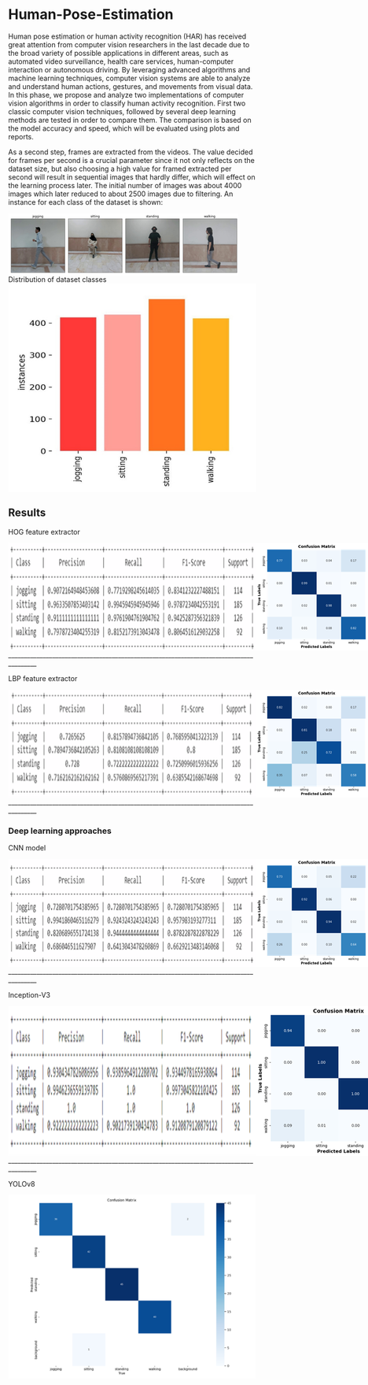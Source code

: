 # Human-Pose-Estimation
Human pose estimation or human activity recognition (HAR) has received great attention from computer vision researchers in the last decade due to the broad variety of possible applications in different areas, such as automated video surveillance, health care services, human-computer interaction or autonomous driving. By leveraging advanced algorithms and machine learning techniques, computer vision systems are able to analyze and understand human actions, gestures, and movements from visual data.
In this phase, we propose and analyze two implementations of computer vision algorithms in order to classify human activity recognition. First two classic computer vision techniques, followed by several deep learning methods are tested in order to compare them. The comparison is based on the model accuracy and speed, which will be evaluated using plots and reports.

As a second step, frames are extracted from the videos. The value decided for frames per second is a crucial parameter since it not only reflects on the dataset size, but also choosing a high value for framed extracted per second will result in sequential images that hardly differ, which will effect on the learning process later.
The initial number of images was about 4000 images which later reduced to about 2500 images due to filtering.
An instance for each class of the dataset is shown:
<div style="display: flex;">
    <img src="Data\Picture1.png" alt="Image 1">
</div>
Distribution of dataset classes
<div style="display: flex;">
    <img src="Data\Picture2.png" alt="Image 1">
</div>

## Results

HOG feature extractor
<div style="display: flex;">
    <img src="Data\Picture3.png" alt="Image 1">
    <img src="Data\Picture4.png" alt="Image 1">
</div>
_______________________________________________________________________________________

LBP feature extractor
<div style="display: flex;">
    <img src="Data\Picture5.png" alt="Image 1">
    <img src="Data\Picture6.png" alt="Image 1">
</div>
_______________________________________________________________________________________

### Deep learning approaches
CNN model
<div style="display: flex;">
    <img src="Data\Picture7.png" alt="Image 1">
    <img src="Data\Picture8.png" alt="Image 1">
</div>
_______________________________________________________________________________________

Inception-V3 
<div style="display: flex;">
    <img src="Data\Picture9.png" alt="Image 1">
    <img src="Data\Picture10.png" alt="Image 1">
</div>
_______________________________________________________________________________________

YOLOv8
<div style="display: flex;">
    <img src="Data\Picture11.png" alt="Image 1">
</div>
